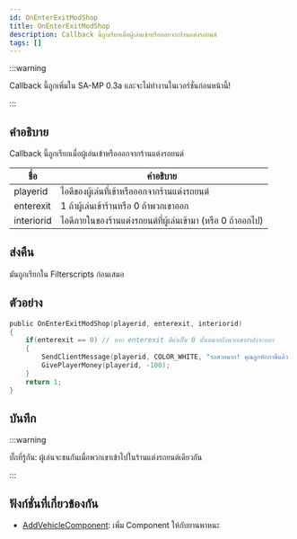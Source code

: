 ```yaml
---
id: OnEnterExitModShop
title: OnEnterExitModShop
description: Callback นี้ถูกเรียกเมื่อผู้เล่นเข้าหรือออกจากร้านแต่งรถยนต์
tags: []
---
```


:::warning

Callback นี้ถูกเพิ่มใน SA-MP 0.3a และจะไม่ทำงานในเวอร์ชั่นก่อนหน้านี้!

:::

## คำอธิบาย

Callback นี้ถูกเรียกเมื่อผู้เล่นเข้าหรือออกจากร้านแต่งรถยนต์

| ชื่อ         | คำอธิบาย                                                                  |
| ---------- | ---------------------------------------------------------------------------- |
| playerid   | ไอดีของผู้เล่นที่เข้าหรือออกจากร้านแต่งรถยนต์                                           |
| enterexit  | 1 ถ้าผู้เล่นเข้าร้านหรือ 0 ถ้าพวกเขาออก                                               |
| interiorid | ไอดีภายในของร้านแต่งรถยนต์ที่ผู้เล่นเข้ามา (หรือ 0 ถ้าออกไป)                             |

## ส่งคืน

มันถูกเรียกใน Filterscripts ก่อนเสมอ

## ตัวอย่าง

```c
public OnEnterExitModShop(playerid, enterexit, interiorid)
{
    if(enterexit == 0) // หาก enterexit มีค่าเป็น 0 นั้นหมายถึงพวกเขากำลังจะออก
    {
        SendClientMessage(playerid, COLOR_WHITE, "รถสวยมาก! คุณถูกหักภาษีแล้ว $100");
        GivePlayerMoney(playerid, -100);
    }
    return 1;
}
```

## บันทึก

:::warning

บั๊กที่รู้กัน: ผู้เล่นจะชนกันเมื่อพวกเขาเข้าไปในร้านแต่งรถยนต์เดียวกัน

:::

## ฟังก์ชั่นที่เกี่ยวข้องกัน

- [AddVehicleComponent](../../scripting/functions/AddVehicleComponent.md): เพิ่ม Component ให้กับยานพาหนะ
